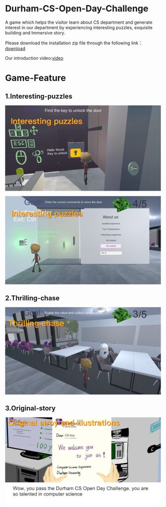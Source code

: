 # Durham-CS-Open-Day-Challenge
A game which helps the visitor learn about CS department and generate interest in our department by experiencing interesting puzzles, exquisite building and Immersive story.

Please download the installation zip file through the following link：[download](https://1drv.ms/u/s!AlAOIOBwskGHwUrBQjZWOHT-83ic?e=HclMsW)

Our introduction video:[video](https://www.youtube.com/watch?v=3gDpF5CvwYI)

# Game-Feature

## 1.Interesting-puzzles
![alt text](p1.png)

![alt text](p2.png)

  
## 2.Thrilling-chase
![alt text](p3.png)

  
## 3.Original-story
![alt text](s1.png)
